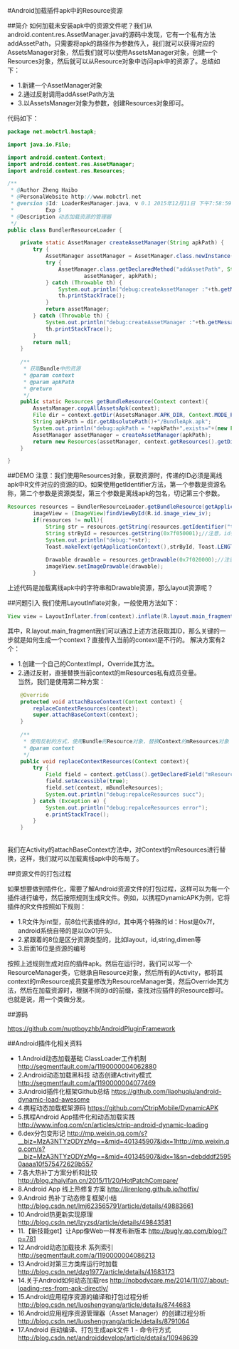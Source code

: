#Android加载插件apk中的Resource资源

##简介
如何加载未安装apk中的资源文件呢？我们从android.content.res.AssetManager.java的源码中发现，它有一个私有方法addAssetPath，只需要将apk的路径作为参数传入，我们就可以获得对应的AssetsManager对象，然后我们就可以使用AssetsManager对象，创建一个Resources对象，然后就可以从Resource对象中访问apk中的资源了。总结如下：<br>

- 1.新建一个AssetManager对象
- 2.通过反射调用addAssetPath方法
- 3.以AssetsManager对象为参数，创建Resources对象即可。

代码如下：<br>
```java
package net.mobctrl.hostapk;

import java.io.File;

import android.content.Context;
import android.content.res.AssetManager;
import android.content.res.Resources;

/**
 * @Author Zheng Haibo
 * @PersonalWebsite http://www.mobctrl.net
 * @version $Id: LoaderResManager.java, v 0.1 2015年12月11日 下午7:58:59 mochuan.zhb
 *          Exp $
 * @Description 动态加载资源的管理器
 */
public class BundlerResourceLoader {

	private static AssetManager createAssetManager(String apkPath) {
		try {
			AssetManager assetManager = AssetManager.class.newInstance();
			try {
				AssetManager.class.getDeclaredMethod("addAssetPath", String.class).invoke(
						assetManager, apkPath);
			} catch (Throwable th) {
				System.out.println("debug:createAssetManager :"+th.getMessage());
				th.printStackTrace();
			}
			return assetManager;
		} catch (Throwable th) {
			System.out.println("debug:createAssetManager :"+th.getMessage());
			th.printStackTrace();
		}
		return null;
	}
	
	/**
	 * 获取Bundle中的资源
	 * @param context
	 * @param apkPath
	 * @return
	 */
	public static Resources getBundleResource(Context context){
		AssetsManager.copyAllAssetsApk(context);
		File dir = context.getDir(AssetsManager.APK_DIR, Context.MODE_PRIVATE);
		String apkPath = dir.getAbsolutePath()+"/BundleApk.apk";
		System.out.println("debug:apkPath = "+apkPath+",exists="+(new File(apkPath).exists()));
		AssetManager assetManager = createAssetManager(apkPath);
	    return new Resources(assetManager, context.getResources().getDisplayMetrics(), context.getResources().getConfiguration());
	}

}

```

##DEMO
注意：我们使用Resources对象，获取资源时，传递的ID必须是离线apk中R文件对应的资源的ID。如果使用getIdentifier方法，第一个参数是资源名称，第二个参数是资源类型，第三个参数是离线apk的包名，切记第三个参数。<br>

```java
Resources resources = BundlerResourceLoader.getBundleResource(getApplicationContext());
		imageView = (ImageView)findViewById(R.id.image_view_iv);
		if(resources != null){
			String str = resources.getString(resources.getIdentifier("test_str", "string", "net.mobctrl.normal.apk"));
			String strById = resources.getString(0x7f050001);//注意，id参照Bundle apk中的R文件
			System.out.println("debug:"+str);
			Toast.makeText(getApplicationContext(),strById, Toast.LENGTH_SHORT).show();
		
			Drawable drawable = resources.getDrawable(0x7f020000);//注意，id参照Bundle apk中的R文件
			imageView.setImageDrawable(drawable);
		}
```

上述代码是加载离线apk中的字符串和Drawable资源，那么layout资源呢？

##问题引入
我们使用LayoutInflate对象，一般使用方法如下：<br>
```java
View view = LayoutInflater.from(context).inflate(R.layout.main_fragment, null);
```
其中，R.layout.main_fragment我们可以通过上述方法获取其ID，那么关键的一步就是如何生成一个context？直接传入当前的context是不行的。
解决方案有2个：<br>
- 1.创建一个自己的ContextImpl，Override其方法。<br>
- 2.通过反射，直接替换当前context的mResources私有成员变量。<br>
当然，我们是使用第二种方案：<br>

```java
    @Override
	protected void attachBaseContext(Context context) {
		replaceContextResources(context);
		super.attachBaseContext(context);
	}
	
	/**
	 * 使用反射的方式，使用Bundle的Resource对象，替换Context的mResources对象
	 * @param context
	 */
	public void replaceContextResources(Context context){
		try {
			Field field = context.getClass().getDeclaredField("mResources");
			field.setAccessible(true);
			field.set(context, mBundleResources);
			System.out.println("debug:repalceResources succ");
		} catch (Exception e) {
			System.out.println("debug:repalceResources error");
			e.printStackTrace();
		}
	}
```

<br>
我们在Activity的attachBaseContext方法中，对Context的mResources进行替换，这样，我们就可以加载离线apk中的布局了。<br>

##资源文件的打包过程

如果想要做到插件化，需要了解Android资源文件的打包过程，这样可以为每一个插件进行编号，然后按照规则生成R文件。例如，以携程DynamicAPK为例，它将插件的R文件按照如下规则：<br>

- 1.R文件为int型，前8位代表插件的Id，其中两个特殊的Id：Host是0x7f，android系统自带的是以0x01开头.
- 2.紧跟着的8位是区分资源类型的，比如layout，id,string,dimen等
- 3.后面16位是资源的编号

按照上述规则生成对应的插件apk。然后在运行时，我们可以写一个ResourceManager类，它继承自Resource对象，然后所有的Activity，都将其context的mResource成员变量修改为ResourceManager类，然后Override其方法，然后在加载资源时，根据不同的id的前缀，查找对应插件的Resource即可。也就是说，用一个类做分发。


##源码

https://github.com/nuptboyzhb/AndroidPluginFramework

##Android插件化相关资料

- 1.Android动态加载基础 ClassLoader工作机制 http://segmentfault.com/a/1190000004062880<br>
- 2.Android动态加载黑科技 动态创建Activity模式 http://segmentfault.com/a/1190000004077469<br>
- 3.Android插件化框架Github总结 https://github.com/liaohuqiu/android-dynamic-load-awesome<br>
- 4.携程动态加载框架源码 https://github.com/CtripMobile/DynamicAPK<br>
- 5.携程Android App插件化和动态加载实践 http://www.infoq.com/cn/articles/ctrip-android-dynamic-loading<br>
- 6.dex分包变形记 http://mp.weixin.qq.com/s?__biz=MzA3NTYzODYzMg==&mid=401345907&idx=1http://mp.weixin.qq.com/s?__biz=MzA3NTYzODYzMg==&mid=401345907&idx=1&sn=debdddf25950aaaa10f575472629b557<br>
- 7.各大热补丁方案分析和比较 http://blog.zhaiyifan.cn/2015/11/20/HotPatchCompare/<br>
- 8.Android App 线上热修复方案 http://lirenlong.github.io/hotfix/<br>
- 9.Android 热补丁动态修复框架小结 http://blog.csdn.net/lmj623565791/article/details/49883661<br>
- 10.Android热更新实现原理 http://blog.csdn.net/lzyzsd/article/details/49843581<br>
- 11.【新技能get】让App像Web一样发布新版本 http://bugly.qq.com/blog/?p=781<br>
- 12.Android动态加载技术 系列索引 http://segmentfault.com/a/1190000004086213<br>
- 13.Android对第三方类库运行时加载 http://blog.csdn.net/dzg1977/article/details/41683173<br>
- 14.关于Android如何动态加载res http://nobodycare.me/2014/11/07/about-loading-res-from-apk-directly/<br>
- 15.Android应用程序资源的编译和打包过程分析 http://blog.csdn.net/luoshengyang/article/details/8744683<br>
- 16.Android应用程序资源管理器（Asset Manager）的创建过程分析 http://blog.csdn.net/luoshengyang/article/details/8791064<br>
- 17.Android 自动编译、打包生成apk文件 1 - 命令行方式 http://blog.csdn.net/androiddevelop/article/details/10948639<br>